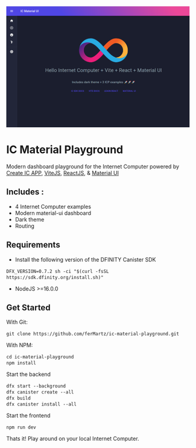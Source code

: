 <img height=320 src="https://github.com/ferMartz/ic-material/blob/main/src/assets/ic-material-shot.png" />

# IC Material Playground

Modern dashboard playground for the Internet Computer powered by [Create IC APP](https://github.com/MioQuispe/create-ic-app), [ViteJS](https://vitejs.dev/), [ReactJS](https://reactjs.org/), & [Material UI](https://tailwindcss.com/)

## Includes :

- 4 Internet Computer examples
- Modern material-ui dashboard
- Dark theme
- Routing

## Requirements

- Install the following version of the DFINITY Canister SDK

```
DFX_VERSION=0.7.2 sh -ci "$(curl -fsSL https://sdk.dfinity.org/install.sh)"
```

- NodeJS >=16.0.0

## Get Started

With Git:

```
git clone https://github.com/ferMartz/ic-material-playground.git
```

With NPM:

```
cd ic-material-playground
npm install
```

Start the backend

```
dfx start --background
dfx canister create --all
dfx build
dfx canister install --all
```

Start the frontend

```
npm run dev
```

Thats it! Play around on your local Internet Computer.
